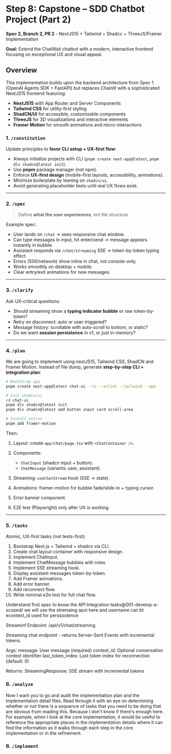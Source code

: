 # Step 8: Capstone – SDD Chatbot Project (Part 2)

**Spec 2, Branch 2, PR 2** - NextJS15 + Tailwind + Shadcc + ThreeJS/Framer Implementation

**Goal:** Extend the ChatWait chatbot with a modern, interactive frontend focusing on exceptional UX and visual appeal.

## Overview

This implementation builds upon the backend architecture from Spec 1 (OpenAI Agents SDK + FastAPI) but replaces Chainlit with a sophisticated NextJS15 frontend featuring:
- **NextJS15** with App Router and Server Components
- **Tailwind CSS** for utility-first styling
- **ShadCN/UI** for accessible, customizable components
- **ThreeJS** for 3D visualizations and interactive elements
- **Framer Motion** for smooth animations and micro-interactions

### 1. `/constitution`

Update principles to **favor CLI setup + UX-first flow**:

* Always initialize projects with CLI (`pnpm create next-app@latest`, `pnpm dlx shadcn@latest init`).
* Use **pnpm** package manager (not npm).
* Enforce **UX-first design** (mobile-first layouts, accessibility, animations).
* Minimize boilerplate by leaning on `shadcn/ui`.
* Avoid generating placeholder tests until real UX flows exist.

---

### 2. `/spec`

> Define **what the user experiences**, not file structure.

Example spec:

* User lands on `/chat` → sees responsive chat window.
* Can type messages in input, hit enter/send → message appears instantly in bubble.
* Assistant responds via `/chat/streaming` SSE → token-by-token typing effect.
* Errors (500/network) show inline in chat, not console-only.
* Works smoothly on desktop + mobile.
* Clear entry/exit animations for new messages.

---

### 3. `/clarify`

Ask UX-critical questions:

* Should streaming show a **typing indicator bubble** or raw token-by-token?
* Retry on disconnect: auto or user-triggered?
* Message history: scrollable with auto-scroll to bottom, or static?
* Do we want **session persistence** in v1, or just in-memory?

---

### 4. `/plan`
We are going to implement using nextJS15, Tailwind CSS, ShadCN and Framer Motion. Instead of file dump, generate **step-by-step CLI + integration plan**:

```bash
# Bootstrap app
pnpm create next-app@latest chat-ui --ts --eslint --tailwind --app

# Init shadcn/ui
cd chat-ui
pnpm dlx shadcn@latest init
pnpm dlx shadcn@latest add button input card scroll-area

# Install extras
pnpm add framer-motion
```

Then:

1. Layout: create `app/chat/page.tsx` with `<ChatContainer />`.
2. Components:

   * `ChatInput` (shadcn input + button).
   * `ChatMessage` (variants: user, assistant).
3. Streaming: `useChatStream` hook (SSE → state).
4. Animations: framer-motion for bubble fade/slide-in + typing cursor.
5. Error banner component.
6. E2E test (Playwright) only after UX is working.

---

### 5. `/tasks`

Atomic, UX-first tasks (not tests-first):

1. Bootstrap Next.js + Tailwind + shadcn via CLI.
2. Create chat layout container with responsive design.
3. Implement ChatInput.
4. Implement ChatMessage bubbles with roles.
5. Implement SSE streaming hook.
6. Display assistant messages token-by-token.
7. Add Framer animations.
8. Add error banner.
9. Add reconnect flow.
10. Write minimal e2e test for full chat flow.

Understand first spec to know the API Integration tasks@001-develop-a-scoped/ we will use the stremaing apoi here and username can bt econtext_id used for perssostence

Streaminf Endpoint: /api/v1/chat/streaming

Streaming chat endpoint - returns Server-Sent Events with incremental tokens.

Args: message: User message (required) context_id: Optional conversation context identifier last_token_index: Last token index for reconnection (default: 0)

Returns: StreamingResponse: SSE stream with incremental tokens

### 6. `/analyze`

Now I want you to go and audit the implementation plan and the implementation detail files.
Read through it with an eye on determining whether or not there is a sequence of tasks that you need
to be doing that are obvious from reading this. Because I don't know if there's enough here. For example,
when I look at the core implementation, it would be useful to reference the appropriate places in the implementation
details where it can find the information as it walks through each step in the core implementation or in the refinement.

### 6. `/implement`